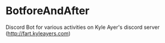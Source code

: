 # BotforeAndAfter

Discord Bot for various activities on Kyle Ayer's discord server (http://fart.kyleayers.com)
